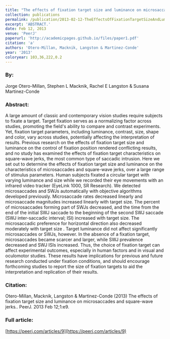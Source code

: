 ```yaml
---
title: "The effects of fixation target size and luminance on microsaccades and square-wave jerks."
collection: publications
permalink: /publication/2013-02-12-TheEffectsOfFixationTargetSizeAndLuminanceOnMicrosaccadesAndSqu
excerpt: 'ABSTRACT.'
date: Feb 12, 2013
venue: 'PeerJ'
paperurl: 'http://academicpages.github.io/files/paper1.pdf'
citation: 'a'
authors: 'Otero-Millan, Macknik, Langston & Martinez-Conde'
year: '2013'
coloryear: 103,36,222,0.2
---
```


### By: 
Jorge Otero-Millan, Stephen L Macknik, Rachel E Langston & Susana Martinez-Conde

### Abstract: 
A large amount of classic and contemporary vision studies require subjects to fixate a target. Target fixation serves as a normalizing factor across studies, promoting the field's ability to compare and contrast experiments. Yet, fixation target parameters, including luminance, contrast, size, shape and color, vary across studies, potentially affecting the interpretation of results. Previous research on the effects of fixation target size and luminance on the control of fixation position rendered conflicting results, and no study has examined the effects of fixation target characteristics on square-wave jerks, the most common type of saccadic intrusion. Here we set out to determine the effects of fixation target size and luminance on the characteristics of microsaccades and square-wave jerks, over a large range of stimulus parameters. Human subjects fixated a circular target with varying luminance and size while we recorded their eye movements with an infrared video tracker (EyeLink 1000, SR Research). We detected microsaccades and SWJs automatically with objective algorithms developed previously. Microsaccade rates decreased linearly and microsaccade magnitudes increased linearly with target size. The percent of microsaccades forming part of SWJs decreased, and the time from the end of the initial SWJ saccade to the beginning of the second SWJ saccade (SWJ inter-saccadic interval; ISI) increased with target size. The microsaccadic preference for horizontal direction also decreased moderately with target size . Target luminance did not affect significantly microsaccades or SWJs, however. In the absence of a fixation target, microsaccades became scarcer and larger, while SWJ prevalence decreased and SWJ ISIs increased. Thus, the choice of fixation target can affect experimental outcomes, especially in human factors and in visual and oculomotor studies. These results have implications for previous and future research conducted under fixation conditions, and should encourage forthcoming studies to report the size of fixation targets to aid the interpretation and replication of their results.

### Citation: 
Otero-Millan, Macknik, Langston & Martinez-Conde (2013) The effects of fixation target size and luminance on microsaccades and square-wave jerks.. PeerJ. 2013 Feb 12;1:e9. 

### Full article: 
[https://peerj.com/articles/9](https://peerj.com/articles/9)
